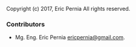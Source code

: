 Copyright (c) 2017, Eric Pernia
All rights reserved.

### Contributors

 - Mg. Eng. Eric Pernia <ericpernia@gmail.com>.
